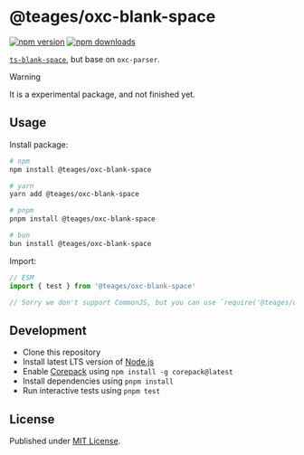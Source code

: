 # @teages/oxc-blank-space

[![npm version][npm-version-src]][npm-version-href]
[![npm downloads][npm-downloads-src]][npm-downloads-href]

<!-- [![bundle][bundle-src]][bundle-href] -->
<!-- [![Codecov][codecov-src]][codecov-href] -->

[`ts-blank-space`](https://github.com/bloomberg/ts-blank-space), but base on `oxc-parser`.

> [!WARNING]
> It is a experimental package, and not finished yet.

## Usage

Install package:

```sh
# npm
npm install @teages/oxc-blank-space

# yarn
yarn add @teages/oxc-blank-space

# pnpm
pnpm install @teages/oxc-blank-space

# bun
bun install @teages/oxc-blank-space
```

Import:

```js
// ESM
import { test } from '@teages/oxc-blank-space'
```

```js
// Sorry we don't support CommonJS, but you can use `require('@teages/oxc-blank-space')` in latest LTS version of Node.js
```

## Development

- Clone this repository
- Install latest LTS version of [Node.js](https://nodejs.org/en/)
- Enable [Corepack](https://github.com/nodejs/corepack) using `npm install -g corepack@latest`
- Install dependencies using `pnpm install`
- Run interactive tests using `pnpm test`

## License

Published under [MIT License](./LICENSE).

<!-- Badges -->

[npm-version-src]: https://img.shields.io/npm/v/@teages/oxc-blank-space?style=flat&color=blue
[npm-version-href]: https://npmjs.com/package/@teages/oxc-blank-space
[npm-downloads-src]: https://img.shields.io/npm/dm/@teages/oxc-blank-space?style=flat&color=blue
[npm-downloads-href]: https://npmjs.com/package/@teages/oxc-blank-space

<!-- [codecov-src]: https://img.shields.io/codecov/c/gh/Teages/oxc-blank-space/main?style=flat&color=blue
[codecov-href]: https://codecov.io/gh/Teages/oxc-blank-space

[bundle-src]: https://img.shields.io/bundlephobia/minzip/@teages/oxc-blank-space?style=flat&color=blue
[bundle-href]: https://bundlephobia.com/result?p=@teages/oxc-blank-space -->
